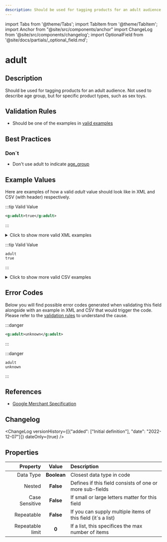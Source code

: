 ```yaml
---
description: Should be used for tagging products for an adult audience. Not used to describe age group, but for specific product types, such as sex toys.
---
```


import Tabs from '@theme/Tabs';
import TabItem from '@theme/TabItem';
import Anchor from "@site/src/components/anchor"
import ChangeLog from '@site/src/components/changelog';
import OptionalField from '@site/docs/partials/_optional_field.md';

# adult

<OptionalField/>

## Description

Should be used for tagging products for an adult audience. Not used to describe age group, but for specific product types, such as sex toys.





## Validation Rules

- Should be one of the examples in [valid examples](#valid)


## Best Practices



### Don´t

- Don't use adult to indicate [age_group](/docs/fields/age_group)




## Example Values

Here are examples of how a valid *adult* value  should look like in XML and CSV (with header) respectively.

<Tabs>
  <TabItem value="valid_xml" label="XML" default>

:::tip Valid Value

```xml
<g:adult>true</g:adult>
```

:::

<details>
  <summary>Click to show more valid XML examples</summary>
  <div>

```xml
<g:adult>true</g:adult>
```

```xml
<g:adult>false</g:adult>
```

```xml
<g:adult>yes</g:adult>
```

```xml
<g:adult>no</g:adult>
```

```xml
<g:adult>YES</g:adult>
```

```xml
<g:adult>NO</g:adult>
```

```xml
<g:adult>tRuE</g:adult>
```

```xml
<g:adult>fAlSE</g:adult>
```


  </div>
</details>

 </TabItem>
  <TabItem value="valid_csv" label="CSV">

:::tip Valid Value

```csv
adult
true
```

:::

<details>
  <summary>Click to show more valid CSV examples</summary>
  <div>

```csv
adult
true
```

```csv
adult
false
```

```csv
adult
yes
```

```csv
adult
no
```

```csv
adult
YES
```

```csv
adult
NO
```

```csv
adult
tRuE
```

```csv
adult
fAlSE
```


  </div>
</details>

  </TabItem>
</Tabs>

## Error Codes

Below you will find possible error codes generated when validating this field alongside with an example in XML and CSV that would trigger the code. Please refer to the [validation rules](#validation-rules) to understand the cause.

<Tabs>
  <TabItem value="invalid_xml" label="XML" default>

:::danger <Anchor id="validation_invalid_value" title="validation_invalid_value" /> 

```xml
<g:adult>unknown</g:adult>
```

:::


 </TabItem>
  <TabItem value="invalid_csv" label="CSV">

:::danger <Anchor id="validation_invalid_value" title="validation_invalid_value" /> 

```csv
adult
unknown
```

:::


  </TabItem>
</Tabs>

## References
- [Google Merchant Specification](https://support.google.com/merchants/answer/6324508)

## Changelog
<ChangeLog versionHistory={[{"added": ["Initial definition"], "date": "2022-12-07"}]} dateOnly={true} />

## Properties

|     **Property** |         **Value**          | **Description**                                              |
|-----------------:|:--------------------------:|:-------------------------------------------------------------|
|        Data Type |    **Boolean**     | Closest data type in code                                    |
|           Nested |      **False**      | Defines if this field consists of one or more sub-fields     |
|   Case Sensitive |  **False**  | If small or large letters matter for this field              |
|       Repeatable |    **False**    | If you can supply multiple items of this field (it´s a list) |
| Repeatable limit | **0** | If a list, this specifices the max number of items           |